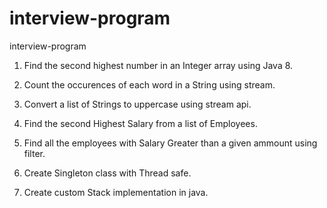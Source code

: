 # interview-program
interview-program

1. Find the second highest number in an Integer array using Java 8. 

2. Count the occurences of each word in a String using stream.

3. Convert a list of Strings to uppercase using stream api.

4. Find the second Highest Salary from a list of Employees.

5. Find all the employees with Salary Greater than a given ammount using filter.

6. Create Singleton class with Thread safe.

7. Create custom Stack implementation in java.
